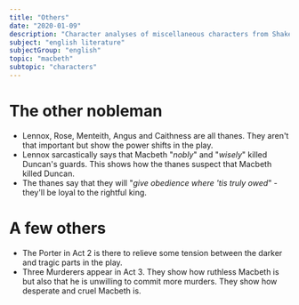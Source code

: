 ```yaml
---
title: "Others"
date: "2020-01-09"
description: "Character analyses of miscellaneous characters from Shakespeare's play, Macbeth."
subject: "english literature"
subjectGroup: "english"
topic: "macbeth"
subtopic: "characters"
---
```


# The other nobleman

- Lennox, Rose, Menteith, Angus and Caithness are all thanes. They aren't that important but show the power shifts in the play.
- Lennox sarcastically says that Macbeth "_nobly_" and "_wisely_" killed Duncan's guards. This shows how the thanes suspect that Macbeth killed Duncan.
- The thanes say that they will "_give obedience where 'tis truly owed_" - they'll be loyal to the rightful king.

# A few others

- The Porter in Act 2 is there to relieve some tension between the darker and tragic parts in the play.
- Three Murderers appear in Act 3. They show how ruthless Macbeth is but also that he is unwilling to commit more murders. They show how desperate and cruel Macbeth is.
